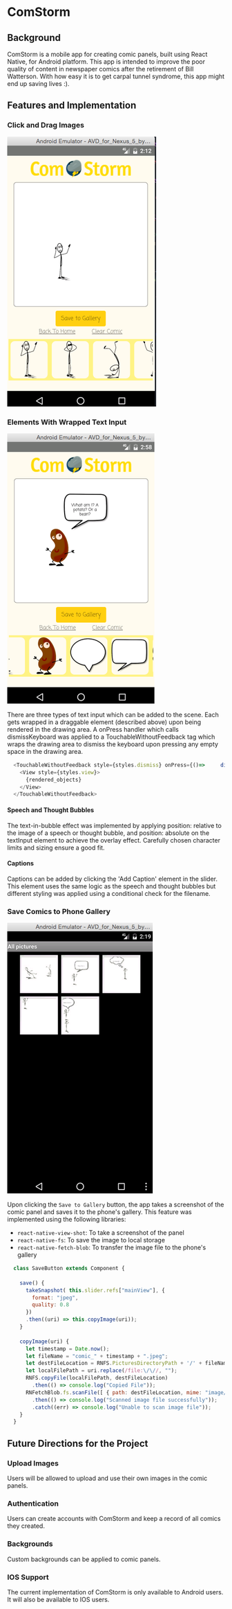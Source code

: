 # ComStorm

## Background

ComStorm is a mobile app for creating comic panels, built using React Native, for Android platform. This app is intended to improve the poor quality of content in newspaper comics after the retirement of Bill Watterson. With how easy it is to get carpal tunnel syndrome, this app might end up saving lives :).

## Features and Implementation

### Click and Drag Images

![drawing_box1](docs/screenshots/clickndrag.png)

### Elements With Wrapped Text Input

![drawing_box2](docs/screenshots/text_input.png)

There are three types of text input which can be added to the scene. Each gets wrapped in a draggable element (described above) upon being rendered in the drawing area. A onPress handler which calls dismissKeyboard was applied to a TouchableWithoutFeedback tag which wraps the drawing area to dismiss the keyboard upon pressing any empty space in the drawing area.

```javascript
  <TouchableWithoutFeedback style={styles.dismiss} onPress={()=>     dismissKeyboard()}>
    <View style={styles.view}>
      {rendered_objects}
    </View>
  </TouchableWithoutFeedback>
```

#### Speech and Thought Bubbles
The text-in-bubble effect was implemented by applying position: relative to the image of a speech or thought bubble, and position: absolute on the textInput element to achieve the overlay effect. Carefully chosen character limits and sizing ensure a good fit.

#### Captions
Captions can be added by clicking the 'Add Caption' element in the slider. This element uses the same logic as the speech and thought bubbles but different styling was applied using a conditional check for the filename.

### Save Comics to Phone Gallery

![gallery](docs/screenshots/gallery.png)

Upon clicking the `Save to Gallery` button, the app takes a screenshot of the comic panel and saves it to the phone's gallery. This feature was implemented using the following libraries:

- `react-native-view-shot`: To take a screenshot of the panel
- `react-native-fs`: To save the image to local storage
- `react-native-fetch-blob`: To transfer the image file to the phone's gallery

```javascript
  class SaveButton extends Component {

    save() {
      takeSnapshot( this.slider.refs["mainView"], {
        format: "jpeg",
        quality: 0.8
      })
      .then((uri) => this.copyImage(uri));
    }

    copyImage(uri) {
      let timestamp = Date.now();
      let fileName = "comic_" + timestamp + ".jpeg";
      let destFileLocation = RNFS.PicturesDirectoryPath + '/' + fileName;
      let localFilePath = uri.replace(/file:\/\//, "");
      RNFS.copyFile(localFilePath, destFileLocation)
        .then(() => console.log("Copied File"));
      RNFetchBlob.fs.scanFile([ { path: destFileLocation, mime: "image/jpeg" } ])
        .then(() => console.log("Scanned image file successfully"));
        .catch((err) => console.log("Unable to scan image file"));
    }
  }
```

## Future Directions for the Project

### Upload Images

Users will be allowed to upload and use their own images in the comic panels.

### Authentication

Users can create accounts with ComStorm and keep a record of all comics they created.

### Backgrounds

Custom backgrounds can be applied to comic panels.

### IOS Support

The current implementation of ComStorm is only available to Android users. It will also be available to IOS users.
